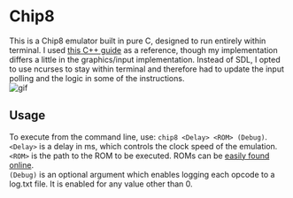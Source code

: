 # Chip8
This is a Chip8 emulator built in pure C, designed to run entirely within terminal. I used [this C++ guide](https://austinmorlan.com/posts/chip8_emulator/) as a reference, though my implementation differs a little in the graphics/input implementation. Instead of SDL, I opted to use ncurses to stay within terminal and therefore had to update the input polling and the logic in some of the instructions. <br/>
![gif](https://media0.giphy.com/media/v1.Y2lkPTc5MGI3NjExdW05bXlsdHJxd2t1MXZuOTh4MHU5cjdjOWY1ZHB5enY4bnd1bzVnNSZlcD12MV9pbnRlcm5hbF9naWZfYnlfaWQmY3Q9Zw/ENMIHf1aCXcFqfjEtd/giphy.gif)
## Usage
To execute from the command line, use: `chip8 <Delay> <ROM> (Debug)`. <br/>
`<Delay>` is a delay in ms, which controls the clock speed of the emulation. <br/>
`<ROM>` is the path to the ROM to be executed. ROMs can be [easily found online](https://github.com/dmatlack/chip8/tree/master/roms/games). <br/>
`(Debug)` is an optional argument which enables logging each opcode to a log.txt file. It is enabled for any value other than 0.

